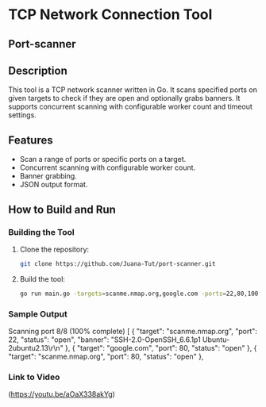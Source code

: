 # TCP Network Connection Tool
## Port-scanner

## Description

This tool is a TCP network scanner written in Go. It scans specified ports on given targets to check if they are open and optionally grabs banners. It supports concurrent scanning with configurable worker count and timeout settings.

## Features

- Scan a range of ports or specific ports on a target.
- Concurrent scanning with configurable worker count.
- Banner grabbing.
- JSON output format.

## How to Build and Run

### Building the Tool

1. Clone the repository:
    ```sh
    git clone https://github.com/Juana-Tut/port-scanner.git

2. Build the tool:
    ```sh
    go run main.go -targets=scanme.nmap.org,google.com -ports=22,80,100,150 -workers=100 -timeout=5 -json

### Sample Output

Scanning port 8/8 (100% complete)
[
  {
    "target": "scanme.nmap.org",
    "port": 22,
    "status": "open",
    "banner": "SSH-2.0-OpenSSH_6.6.1p1 Ubuntu-2ubuntu2.13\r\n"
  },
  {
    "target": "google.com",
    "port": 80,
    "status": "open"
  },
  {
    "target": "scanme.nmap.org",
    "port": 80,
    "status": "open"
  },
  
### Link to Video
(https://youtu.be/aOaX338akYg)
